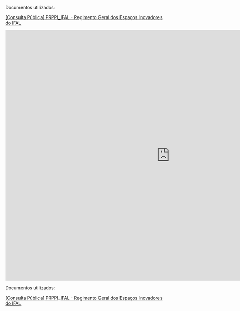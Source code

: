 <p>Documentos utilizados:</p>

<p><a href="https://raw.githubusercontent.com/giseldo/ifal/master/downloads/[Consulta Pública] PRPPI_IFAL - Regimento Geral dos Espaços Inovadores do IFAL.pdf" download>[Consulta Pública] PRPPI_IFAL - Regimento Geral dos Espaços Inovadores do IFAL</a></p>


<iframe 
	src="https://giseldo-chatbot-integra.hf.space/"
	frameborder="0"
	width="1024"
	height="780"
></iframe>

<p>Documentos utilizados:</p>

<p><a href="https://raw.githubusercontent.com/giseldo/ifal/master/downloads/[Consulta Pública] PRPPI_IFAL - Regimento Geral dos Espaços Inovadores do IFAL.pdf" download>[Consulta Pública] PRPPI_IFAL - Regimento Geral dos Espaços Inovadores do IFAL</a></p>
